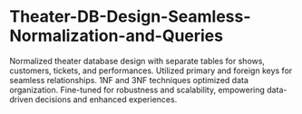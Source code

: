 # Theater-DB-Design-Seamless-Normalization-and-Queries
Normalized theater database design with separate tables for shows, customers, tickets, and performances. Utilized primary and foreign keys for seamless relationships. 1NF and 3NF techniques optimized data organization. Fine-tuned for robustness and scalability, empowering data-driven decisions and enhanced experiences.
